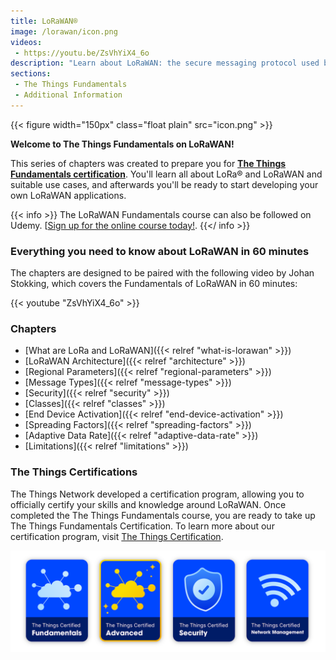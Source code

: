 ```yaml
---
title: LoRaWAN®
image: /lorawan/icon.png
videos:
 - https://youtu.be/ZsVhYiX4_6o
description: "Learn about LoRaWAN: the secure messaging protocol used by The Things Network"
sections:
 - The Things Fundamentals
 - Additional Information
---
```


{{< figure width="150px" class="float plain" src="icon.png" >}}

**Welcome to The Things Fundamentals on LoRaWAN!**

This series of chapters was created to prepare you for [**The Things Fundamentals certification**](https://www.thethingsnetwork.org/achievements/certificates/). You'll learn all about LoRa® and LoRaWAN and suitable use cases, and afterwards you'll be ready to start developing your own LoRaWAN applications.

{{< info >}}
The LoRaWAN Fundamentals course can also be followed on Udemy. [<a href="https://www.udemy.com/course/lorawan-fundamentals/" target="_blank">Sign up for the online course today!</a>.
{{</ info >}}




### Everything you need to know about LoRaWAN in 60 minutes

The chapters are designed to be paired with the following video by Johan Stokking, which covers the Fundamentals of LoRaWAN in 60 minutes:

{{< youtube "ZsVhYiX4_6o" >}}

### Chapters

- [What are LoRa and LoRaWAN]({{< relref "what-is-lorawan" >}})
- [LoRaWAN Architecture]({{< relref "architecture" >}})
- [Regional Parameters]({{< relref "regional-parameters" >}})
- [Message Types]({{< relref "message-types" >}})
- [Security]({{< relref "security" >}})
- [Classes]({{< relref "classes" >}})
- [End Device Activation]({{< relref "end-device-activation" >}})
- [Spreading Factors]({{< relref "spreading-factors" >}})
- [Adaptive Data Rate]({{< relref "adaptive-data-rate" >}})
- [Limitations]({{< relref "limitations" >}})


### The Things Certifications
The Things Network developed a certification program, allowing you to officially certify your skills and knowledge around LoRaWAN. Once completed the The Things Fundamentals course, you are ready to take up The Things Fundamentals Certification. To learn more about our certification program, visit [The Things Certification](https://www.thethingsnetwork.org/achievements/).

<img src="certifications.png" alt="The Things Certification">

